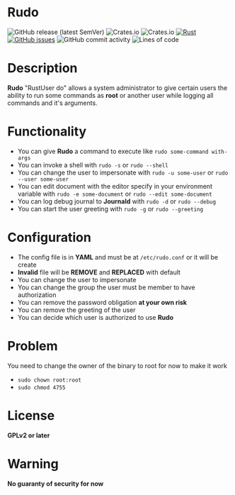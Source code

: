 # Rudo
![GitHub release (latest SemVer)](https://img.shields.io/github/v/release/remilauzier/rudo?style=flat-square)
![Crates.io](https://img.shields.io/crates/v/rudo?style=flat-square)
![Crates.io](https://img.shields.io/crates/d/rudo?style=flat-square)
[![Rust](https://github.com/remilauzier/rudo/actions/workflows/rust.yml/badge.svg)](https://github.com/remilauzier/rudo/actions/workflows/rust.yml)
[![GitHub issues](https://img.shields.io/github/issues/remilauzier/rudo?style=flat-square)](https://github.com/remilauzier/rudo/issues)
![GitHub commit activity](https://img.shields.io/github/commit-activity/m/remilauzier/rudo?style=flat-square)
![Lines of code](https://img.shields.io/tokei/lines/github/remilauzier/rudo?style=flat-square)
# Description
**Rudo** "RustUser do" allows a system administrator to give certain
users the ability to run some commands as **root** or another user while 
logging all commands and it's arguments.

# Functionality
* You can give **Rudo** a command to execute like `rudo some-command with-args`
* You can invoke a shell with `rudo -s` or `rudo --shell`
* You can change the user to impersonate with `rudo -u some-user` or `rudo --user some-user`
* You can edit document with the editor specify in your environment variable with `rudo -e some-document` or `rudo --edit some-document`
* You can log debug journal to **Journald** with `rudo -d` or `rudo --debug`
* You can start the user greeting with `rudo -g` or `rudo --greeting`

# Configuration
* The config file is in **YAML** and must be at `/etc/rudo.conf` or it will be create
* **Invalid** file will be **REMOVE** and **REPLACED** with default
* You can change the user to impersonate
* You can change the group the user must be member to have authorization
* You can remove the password obligation **at your own risk**
* You can remove the greeting of the user
* You can decide which user is authorized to use **Rudo**

# Problem
You need to change the owner of the binary to root for now to make it work
* `sudo chown root:root`
* `sudo chmod 4755`

# License
**GPLv2 or later**

# Warning
**No guaranty of security for now**
